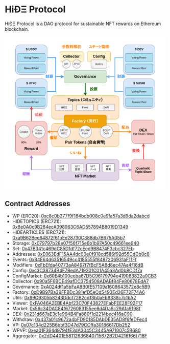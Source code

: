 # HiÐΞ Protocol

HiÐΞ Protocol is a DAO protocol for sustainable NFT rewards on Ethereum blockchain.

![](./assets/protocol-overview.png)

## Contract Addresses

- WP (ERC20): [0xc8c0b377f9f164bdb008c0e9fa57a3d9da2dabcd](https://polygonscan.com/address/0xc8c0b377f9f164bdb008c0e9fa57a3d9da2dabcd)
- HIDETOPICS (ERC721): [0x8e0A0c9B284ecA398963C6AD557894B8019D1349](https://polygonscan.com/address/0x8e0A0c9B284ecA398963C6AD557894B8019D1349)
- HIDEARTICLES (ERC721): [0xa9B62Bee64872f61bEe28730C388db7B675A05b7](https://polygonscan.com/address/0xa9B62Bee64872f61bEe28730C388db7B675A05b7)
- Storage: [0x079797b28e07f56f715e6b1b97A50c49661ee940](https://polygonscan.com/address/0x079797b28e07f56f715e6b1b97A50c49661ee940)
- Set: [0x47B341c469dC85D1df72cEed9B8474F3cbc327Eb](https://polygonscan.com/address/0x47B341c469dC85D1df72cEed9B8474F3cbc327Eb)
- Addresses: [0xE063EdF15AA4dc00e0f918cd586f92d55CdDb0c8](https://polygonscan.com/address/0xE063EdF15AA4dc00e0f918cd586f92d55CdDb0c8)
- Events: [0x84E64d63516549cc4185555f8487206931aF11Ff](https://polygonscan.com/address/0x84E64d63516549cc4185555f8487206931aF11Ff)
- Modifiers: [0xFbEfda40773aA8497f7fBcF5A8d8ec47Aa4f16dB](https://polygonscan.com/address/0xFbEfda40773aA8497f7fBcF5A8d8ec47Aa4f16dB)
- Config: [0xc3C38734B4F7BedA719201C01A45a3Ad0b8CDf7a](https://polygonscan.com/address/0xc3C38734B4F7BedA719201C01A45a3Ad0b8CDf7a)
- ConfigMarket: [0x60E4b100eeba67D5C96179794e419083822a0CB3](https://polygonscan.com/address/0x60E4b100eeba67D5C96179794e419083822a0CB3)
- Collector: [0x90a5F6BCE49afDC3754508ADABf84Fe80678EdA7](https://polygonscan.com/address/0x90a5F6BCE49afDC3754508ADABf84Fe80678EdA7)
- Governance: [0xA024df1a5bFaA8B0fE57109a1608643572e8c5B9](https://polygonscan.com/address/0xA024df1a5bFaA8B0fE57109a1608643572e8c5B9)
- Factory: [0xD9B97Ba39FFBDc381efD5eCd5493Ed26F72F74A6](https://polygonscan.com/address/0xD9B97Ba39FFBDc381efD5eCd5493Ed26F72F74A6)
- Utils: [0x99C9305b8243Ddcf72B2cd13b0aEb8338c7c1bA2](https://polygonscan.com/address/0x99C9305b8243Ddcf72B2cd13b0aEb8338c7c1bA2)
- Viewer: [0xFA046A2EBE4Abf23C70F43827EFabFEE28F92F17](https://polygonscan.com/address/0xFA046A2EBE4Abf23C70F43827EFabFEE28F92F17)
- Market: [0x56c34DAC84f6726083155ee8d4Da6c29Afa9198f](https://polygonscan.com/address/0x56c34DAC84f6726083155ee8d4Da6c29Afa9198f)
- DEX: [0x231d667aE3c1e964B4Fa880f1d2214bec416aC90](https://polygonscan.com/address/0x231d667aE3c1e964B4Fa880f1d2214bec416aC90)
- Withdraw: [0x437a01c9672a4bFD90185DAbDE35AD8f6feDFec4](https://polygonscan.com/address/0x437a01c9672a4bFD90185DAbDE35AD8f6feDFec4)
- VP: [0x07c134d225B6bbf3D47d79CCffa30186617Db252](https://polygonscan.com/address/0x07c134d225B6bbf3D47d79CCffa30186617Db252)
- WPVP: [0xea01F364d9794fE3dA3045C3445A971007c5B680](https://polygonscan.com/address/0xea01F364d9794fE3dA3045C3445A971007c5B680)
- Aggregator: [0x2dD4401E58112636840715672B2D4216166f718F](https://polygonscan.com/address/0x2dD4401E58112636840715672B2D4216166f718F)
